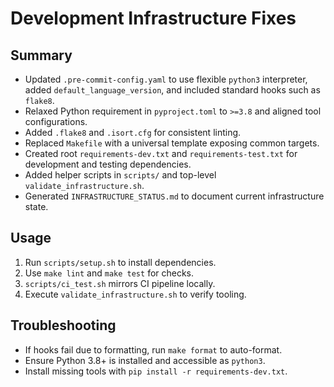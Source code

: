 # Development Infrastructure Fixes

## Summary
- Updated `.pre-commit-config.yaml` to use flexible `python3` interpreter, added `default_language_version`, and included standard hooks such as `flake8`.
- Relaxed Python requirement in `pyproject.toml` to `>=3.8` and aligned tool configurations.
- Added `.flake8` and `.isort.cfg` for consistent linting.
- Replaced `Makefile` with a universal template exposing common targets.
- Created root `requirements-dev.txt` and `requirements-test.txt` for development and testing dependencies.
- Added helper scripts in `scripts/` and top-level `validate_infrastructure.sh`.
- Generated `INFRASTRUCTURE_STATUS.md` to document current infrastructure state.

## Usage
1. Run `scripts/setup.sh` to install dependencies.
2. Use `make lint` and `make test` for checks.
3. `scripts/ci_test.sh` mirrors CI pipeline locally.
4. Execute `validate_infrastructure.sh` to verify tooling.

## Troubleshooting
- If hooks fail due to formatting, run `make format` to auto-format.
- Ensure Python 3.8+ is installed and accessible as `python3`.
- Install missing tools with `pip install -r requirements-dev.txt`.
